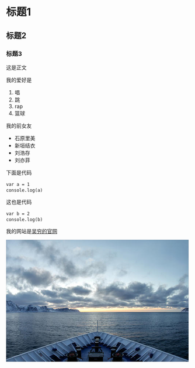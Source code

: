 # 标题1

## 标题2

### 标题3

这是正文

我的爱好是

1. 唱
2. 跳
3. rap
4. 篮球

我的前女友

* 石原里美
* 新垣结衣
* 刘浩存
* 刘亦菲

下面是代码

    var a = 1
    console.log(a)
    
这也是代码
~~~
var b = 2
console.log(b)
~~~

我的网站是[吴穷的官网](http://wuqiong.com)

![a picture](1.png)